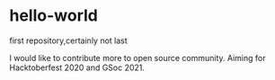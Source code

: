 # hello-world
first repository,certainly not last

I would like to contribute more to open source community.
Aiming for Hacktoberfest 2020 and GSoc 2021.
